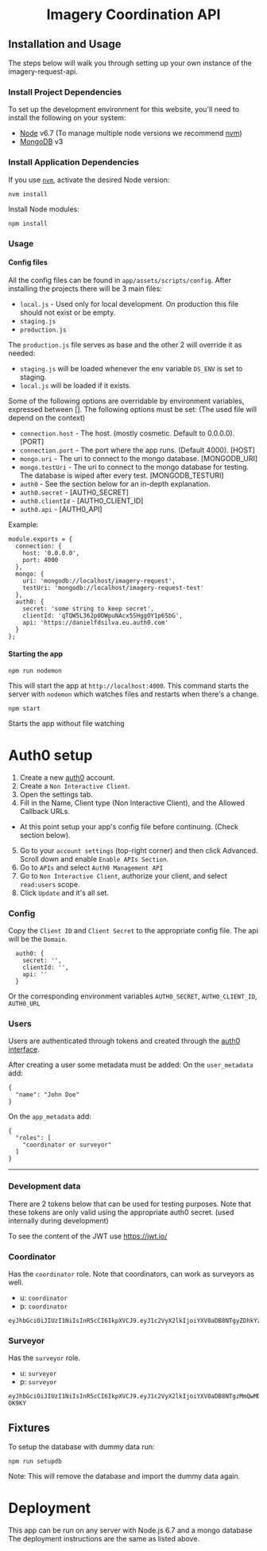 <h1 align="center">Imagery Coordination API</h1>

## Installation and Usage

The steps below will walk you through setting up your own instance of the imagery-request-api.

### Install Project Dependencies
To set up the development environment for this website, you'll need to install the following on your system:

- [Node](http://nodejs.org/) v6.7 (To manage multiple node versions we recommend [nvm](https://github.com/creationix/nvm))
- [MongoDB](https://www.mongodb.org/) v3

### Install Application Dependencies

If you use [`nvm`](https://github.com/creationix/nvm), activate the desired Node version:

```
nvm install
```

Install Node modules:

```
npm install
```

### Usage

#### Config files
All the config files can be found in `app/assets/scripts/config`.
After installing the projects there will be 3 main files:
  - `local.js` - Used only for local development. On production this file should not exist or be empty.
  - `staging.js`
  - `production.js`

The `production.js` file serves as base and the other 2 will override it as needed:
  - `staging.js` will be loaded whenever the env variable `DS_ENV` is set to staging.
  - `local.js` will be loaded if it exists.

Some of the following options are overridable by environment variables, expressed between [].
The following options must be set: (The used file will depend on the context)
  - `connection.host` - The host. (mostly cosmetic. Default to 0.0.0.0). [PORT]
  - `connection.port` - The port where the app runs. (Default 4000). [HOST]
  - `mongo.uri` - The uri to connect to the mongo database. [MONGODB_URI]
  - `mongo.testUri` - The uri to connect to the mongo database for testing. The database is wiped after every test. [MONGODB_TESTURI]
  - `auth0` - See the section below for an in-depth explanation.
  - `auth0.secret` - [AUTH0_SECRET]
  - `auth0.clientId` - [AUTH0_CLIENT_ID]
  - `auth0.api` - [AUTH0_API]

Example:
``` 
module.exports = {
  connection: {
    host: '0.0.0.0',
    port: 4000
  },
  mongo: {
    uri: 'mongodb://localhost/imagery-request',
    testUri: 'mongodb://localhost/imagery-request-test'
  },
  auth0: {
    secret: 'some string to keep secret',
    clientId: 'qTQW5L362p0DWpuNAcx5SHggOY1p65bG',
    api: 'https://danielfdsilva.eu.auth0.com'
  }
};
```

#### Starting the app
```
npm run nodemon
```
This will start the app at `http://localhost:4000`.
This command starts the server with `nodemon` which watches files and restarts when there's a change.

```
npm start
```
Starts the app without file watching

# Auth0 setup

1. Create a new [auth0](https://auth0.com/) account.
2. Create a `Non Interactive Client`.
3. Open the settings tab.
4. Fill in the Name, Client type (Non Interactive Client), and the Allowed Callback URLs.
  - At this point setup your app's config file before continuing. (Check section below).
5. Go to your `account settings` (top-right corner) and then click Advanced. Scroll down and enable `Enable APIs Section`.
6. Go to `APIs` and select `Auth0 Management API`
7. Go to `Non Interactive Client`, authorize your client, and select `read:users` scope.
8. Click `Update` and it's all set.

### Config

Copy the `Client ID` and `Client Secret` to the appropriate config file. The api will be the `Domain`.

```
  auth0: {
    secret: '',
    clientId: '',
    api: ''
  }
```
Or the corresponding environment variables `AUTH0_SECRET`, `AUTH0_CLIENT_ID`, `AUTH0_URL`

### Users
Users are authenticated through tokens and created through the [auth0 interface](https://manage.auth0.com/#/users).

After creating a user some metadata must be added:
On the `user_metadata` add:
```
{
  "name": "John Doe"
}
```
On the `app_metadata` add:
```
{
  "roles": [
    "coordinator or surveyor"
  ]
}
```

---

### Development data
There are 2 tokens below that can be used for testing purposes. Note that these tokens are only valid using the appropriate auth0 secret. (used internally during development)

To see the content of the JWT use https://jwt.io/

### Coordinator
Has the `coordinator` role. Note that coordinators, can work as surveyors as well.
- u: `coordinator`
- p: `coordinator`

```
eyJhbGciOiJIUzI1NiIsInR5cCI6IkpXVCJ9.eyJ1c2VyX2lkIjoiYXV0aDB8NTgyZDhkYzE3ODgyYjI5NzAyNTNiYjE1Iiwicm9sZXMiOlsiY29vcmRpbmF0b3IiXSwiaWF0IjoxNDc5NzI0OTE5LCJleHAiOjE3OTUzMDA5MTksImF1ZCI6InFUUVc1TDM2MnAwRFdwdU5BY3g1U0hnZ09ZMXA2NWJHIiwiaXNzIjoiaHR0cHM6Ly9kYW5pZWxmZHNpbHZhLmV1LmF1dGgwLmNvbS8iLCJzdWIiOiJhdXRoMHw1ODJkOGRjMTc4ODJiMjk3MDI1M2JiMTUifQ.rY_ykvkYh1WcMBFTmna8RxVdg5Xk40jVtcjuevvcEU8
```

### Surveyor
Has the `surveyor` role.
- u: `surveyor`
- p: `surveyor`

```
eyJhbGciOiJIUzI1NiIsInR5cCI6IkpXVCJ9.eyJ1c2VyX2lkIjoiYXV0aDB8NTgzMmQwMDhkMjM2ZTkwZTI3Mzk0MzdmIiwicm9sZXMiOlsic3VydmV5b3IiXSwiaWF0IjoxNDc5NzI1MzAwLCJleHAiOjE3OTUzMDEzMDAsImF1ZCI6InFUUVc1TDM2MnAwRFdwdU5BY3g1U0hnZ09ZMXA2NWJHIiwiaXNzIjoiaHR0cHM6Ly9kYW5pZWxmZHNpbHZhLmV1LmF1dGgwLmNvbS8iLCJzdWIiOiJhdXRoMHw1ODMyZDAwOGQyMzZlOTBlMjczOTQzN2YifQ.29tNiF2L6HaklYConcZU4sDflb095tI14hD0i-OK9KY
```

## Fixtures
To setup the database with dummy data run:

```
npm run setupdb
```

Note: This will remove the database and import the dummy data again.

# Deployment
This app can be run on any server with Node.js 6.7 and a mongo database
The deployment instructions are the same as listed above.
